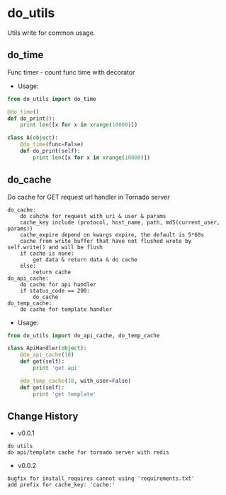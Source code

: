 # do_utils
Utils write for common usage.

## do_time

Func timer - count func time with decorator

- Usage:

```python
from do_utils import do_time

@do_time()
def do_print():
    print len([x for x in xrange(10000)])

class A(object):
    @do_time(func=False)
    def do_print(self):
        print len([x for x in xrange(10000)])
```

## do_cache

Do cache for GET request url handler in Tornado server

```text
do_cache:
    do cahche for request with uri & user & params
    cache_key include (protocol, host_name, path, md5(current_user, params))
    cache_expire depend on kwargs expire, the default is 5*60s
    cache from write_buffer that have not flushed wrote by self.write() and will be flush
    if cache is none:
        get data & return data & do cache
    else:
        return cache
do_api_cache:
    do cache for api handler
    if status_code == 200:
        do_cache
do_temp_cache:
    do cache for template handler
```

- Usage:

```python
from do_utils import do_api_cache, do_temp_cache

class ApiHandler(object):
    @do_api_cache(10)
    def get(self):
        print 'get api'

    @do_temp_cache(10, with_user=False)
    def get(self):
        print 'get template'
```

## Change History

- v0.0.1

```text
do utils
do api/template cache for tornado server with redis
```

- v0.0.2

```text
bugfix for install_requires cannot using 'requirements.txt'
add prefix for cache_key: 'cache:'
```
